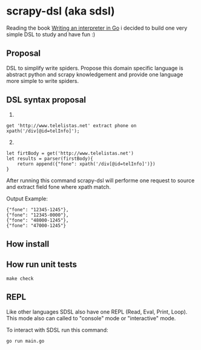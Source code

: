 # scrapy-dsl (aka sdsl)

Reading the book [Writing an interpreter in Go](https://interpreterbook.com/) i
decided to build one very simple DSL to study and have fun :)

## Proposal

DSL to simplify write spiders. Propose this domain specific language is
abstract python and scrapy knowledgement and provide one language more simple to write spiders.

## DSL syntax proposal
    
1)     
 
    get 'http://www.telelistas.net' extract phone on xpath('/div[@id=telInfo]');


2) 

    let firtBody = get('http://www.telelistas.net')
    let results = parser(firstBody){
        return append({"fone": xpath('/div[@id=telInfo]')})
    }

After running this command scrapy-dsl will performe one request to source and
extract field fone where xpath match.

Output Example:

    {"fone": "12345-1245"}, 
    {"fone": "12345-0000"}, 
    {"fone": "48000-1245"}, 
    {"fone": "47000-1245"}

## How install

## How run unit tests

    make check

## REPL

Like other languages SDSL also have one REPL (Read, Eval, Print, Loop). This
mode also can called to "console" mode or "interactive" mode.

To interact with SDSL run this command:

    go run main.go

